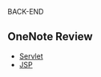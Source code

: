 BACK-END


## OneNote Review

* [Servlet](https://github.com/RyuKyeongWoo/sist_back-end/blob/master/OneNote%20Review/Servlet.one?raw=true)
* [JSP](https://github.com/RyuKyeongWoo/sist_back-end/blob/master/OneNote%20Review/JSP.one?raw=true)

